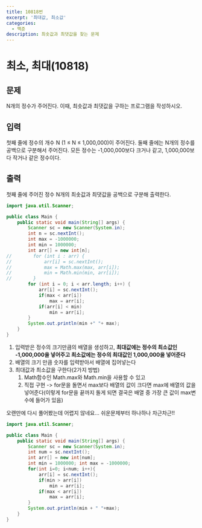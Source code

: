 ```yaml
---
title: 10818번
excerpt: '최대값, 최소값'
categories:
  - 백준
description: 최솟값과 최댓값을 찾는 문제
---
```


# 최소, 최대\(10818\)

## 문제

N개의 정수가 주어진다. 이때, 최솟값과 최댓값을 구하는 프로그램을 작성하시오.

## 입력

첫째 줄에 정수의 개수 N \(1 ≤ N ≤ 1,000,000\)이 주어진다. 둘째 줄에는 N개의 정수를 공백으로 구분해서 주어진다. 모든 정수는 -1,000,000보다 크거나 같고, 1,000,000보다 작거나 같은 정수이다.

## 출력

첫째 줄에 주어진 정수 N개의 최솟값과 최댓값을 공백으로 구분해 출력한다.

```java
import java.util.Scanner;

public class Main {
    public static void main(String[] args) {
        Scanner sc = new Scanner(System.in);
        int n = sc.nextInt();
        int max = -1000000;
        int min = 1000000;
        int arr[] = new int[n];
//        for (int i : arr) {
//            arr[i] = sc.nextInt();
//            max = Math.max(max, arr[i]);
//            min = Math.min(min, arr[i]);
//        }
        for (int i = 0; i < arr.length; i++) {
            arr[i] = sc.nextInt();
            if(max < arr[i])
                max = arr[i];
            if(arr[i] < min)
                min = arr[i];
        }
        System.out.println(min +" "+ max);
    }
}
```

1. 입력받은 정수의 크기만큼의 배열을 생성하고, **최대값에는 정수의 최소값인 -1,000,000을 넣어주고 최소값에는 정수의 최대값인 1,000,000을 넣어준다**
2. 배열의 크기 만큼 숫자를 입력받아서 배열에 집어넣는다
3. 최대값과 최소값을 구한다\(2가지 방법\)
   1. Math함수인 Math.max와 Math.min을 사용할 수 있고
   2. 직접 구현 -&gt; for문을 돌면서 max보다 배열의 값이 크다면 max에 배열의 값을 넣어준다\(이렇게 for문을 끝까지 돌게 되면 결국은 배열 중 가장 큰 값이 max변수에 들어가 있음\)



오랜만에 다시 풀어봤는데 어렵지 않네요... 쉬운문제부터 하나하나 차근차근!!

```java
import java.util.Scanner;

public class Main {
    public static void main(String[] args) {
        Scanner sc = new Scanner(System.in);
        int num = sc.nextInt();
        int arr[] = new int[num];
        int min = 1000000; int max = -1000000;
        for(int i=0; i<num; i++){
            arr[i] = sc.nextInt();
            if(min > arr[i])
                min = arr[i];
            if(max < arr[i])
                max = arr[i];
        }
        System.out.println(min + " "+max);
    }
}

```



